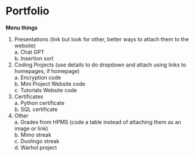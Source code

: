 # Portfolio
<b>Menu things</b>
  1. Presentations (link but look for other, better ways to attach them to the website)<br>
    a. Chat GPT<br>
    b. Insertion sort<br>
  3. Coding Projects (use details to do dropdown and attach using links to homepages, if homepage)<br>
    a. Encryption code<br>
    b. Mini Project Website code<br>
    c. Tutorials Website code<br>
  4. Certificates<br>
    a. Python certificate<br>
    b. SQL certificate<br>
  5. Other<br>
    a. Grades from HPMS (code a table instead of attaching them as an image or link)<br>
    b. Mimo streak<br>
    c. Duolingo streak<br>
    d. Warhol project<br>
